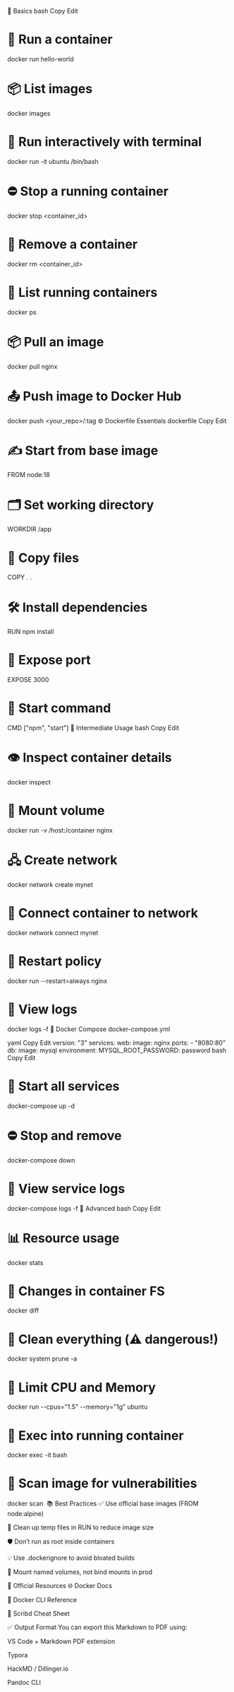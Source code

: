🔰 Basics
bash
Copy
Edit
# 🐋 Run a container
docker run hello-world

# 📦 List images
docker images

# 🚀 Run interactively with terminal
docker run -it ubuntu /bin/bash

# ⛔️ Stop a running container
docker stop <container_id>

# 🧼 Remove a container
docker rm <container_id>

# 🔄 List running containers
docker ps

# 📦 Pull an image
docker pull nginx

# 📤 Push image to Docker Hub
docker push <your_repo>/<image>:tag
⚙️ Dockerfile Essentials
dockerfile
Copy
Edit
# ✍️ Start from base image
FROM node:18

# 🗂️ Set working directory
WORKDIR /app

# 📁 Copy files
COPY . .

# 🛠️ Install dependencies
RUN npm install

# 🚪 Expose port
EXPOSE 3000

# 🏁 Start command
CMD ["npm", "start"]
🧪 Intermediate Usage
bash
Copy
Edit
# 👁️ Inspect container details
docker inspect <container>

# 📂 Mount volume
docker run -v /host:/container nginx

# 🖧 Create network
docker network create mynet

# 🔌 Connect container to network
docker network connect mynet <container>

# 🔁 Restart policy
docker run --restart=always nginx

# 🧾 View logs
docker logs -f <container>
🧰 Docker Compose
docker-compose.yml

yaml
Copy
Edit
version: "3"
services:
  web:
    image: nginx
    ports:
      - "8080:80"
  db:
    image: mysql
    environment:
      MYSQL_ROOT_PASSWORD: password
bash
Copy
Edit
# 🚀 Start all services
docker-compose up -d

# ⛔️ Stop and remove
docker-compose down

# 🔎 View service logs
docker-compose logs -f
🧠 Advanced
bash
Copy
Edit
# 📊 Resource usage
docker stats

# 🔎 Changes in container FS
docker diff <container>

# 🧹 Clean everything (⚠️ dangerous!)
docker system prune -a

# 🎯 Limit CPU and Memory
docker run --cpus="1.5" --memory="1g" ubuntu

# 🧪 Exec into running container
docker exec -it <container> bash

# 🔐 Scan image for vulnerabilities
docker scan <image>
📚 Best Practices
✅ Use official base images (FROM node:alpine)

🧹 Clean up temp files in RUN to reduce image size

🛡️ Don’t run as root inside containers

💡 Use .dockerignore to avoid bloated builds

📂 Mount named volumes, not bind mounts in prod

📎 Official Resources
🌐 Docker Docs

📘 Docker CLI Reference

🧠 Scribd Cheat Sheet

✅ Output Format
You can export this Markdown to PDF using:

VS Code + Markdown PDF extension

Typora

HackMD / Dillinger.io

Pandoc CLI

